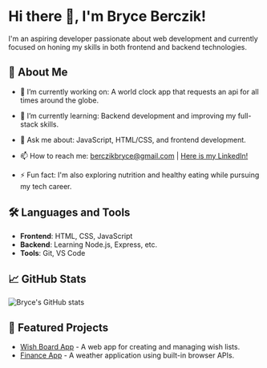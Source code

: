 # Hi there 👋, I'm Bryce Berczik!

I'm an aspiring developer passionate about web development and currently focused on honing my skills in both frontend and backend technologies. 

## 🚀 About Me

- 🔭 I’m currently working on: A world clock app that requests an api for all times around the globe.
- 🌱 I’m currently learning: Backend development and improving my full-stack skills.
- 💬 Ask me about: JavaScript, HTML/CSS, and frontend development.
- 📫 How to reach me: [berczikbryce@gmail.com](mailto:berczikbryce@gmail.com) | [Here is my LinkedIn!](https://www.linkedin.com/in/bryce-berczik-9b4874323/)

- ⚡ Fun fact: I'm also exploring nutrition and healthy eating while pursuing my tech career.

## 🛠️ Languages and Tools

- **Frontend**: HTML, CSS, JavaScript
- **Backend**: Learning Node.js, Express, etc.
- **Tools**: Git, VS Code

## 📈 GitHub Stats

![Bryce's GitHub stats](https://github-readme-stats.vercel.app/api?username=bryceberczik&show_icons=true&theme=radical)


## 📌 Featured Projects

- [Wish Board App](https://github.com/bryceberczik/wishlist-board) - A web app for creating and managing wish lists.
- [Finance App](https://github.com/bryceberczik/project-c) - A weather application using built-in browser APIs.
